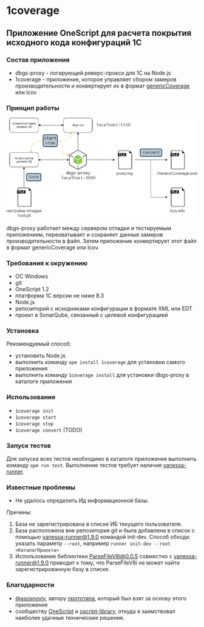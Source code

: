 # 1coverage

## Приложение OneScript для расчета покрытия исходного кода конфигураций 1С

### Состав приложения

- dbgs-proxy - логирующий реверс-прокси для 1С на Node.js
- 1coverage - приложение, которое управляет сбором замеров производительности и конвертирует их в формат [genericCoverage](https://docs.sonarqube.org/latest/analysis/generic-test/) или lcov

### Принцип работы

![1coverage](./docs/1coverage.png)

dbgs-proxy работает между сервером отладки и тестируемым приложением, перехватывает и сохраняет данные замеров производительности в файл. Затем приложение конвертирует этот файл в формат genericCoverage или lcov.

### Требования к окружению

- ОС Windows
- git
- OneScript 1.2
- платформа 1С версии не ниже 8.3
- Node.js
- репозиторий с исходниками конфигурации в формате XML или EDT
- проект в SonarQube, связанный с целевой конфигурацией

### Установка

Рекомендуемый способ:

- установить Node.js
- выполнить команду `opm install 1coverage` для установки самого приложения
- выполнить команду `1coverage install` для установки dbgs-proxy в каталоге приложения

### Использование

- `1coverage init`
- `1coverage start`
- `1coverage stop`
- `1coverage convert` (TODO)

### Запуск тестов

Для запуска всех тестов необходимо в каталоге приложения выполнить команду `opm run test`.
Выполнение тестов требует наличия [vanessa-runner](https://github.com/silverbulleters/vanessa-runner).

### Известные проблемы

- Не удалось определить Ид информационной базы.

Причины:

1) База не зарегистрирована в списке ИБ текущего пользователя.
2) База расположена вне репозитория git и была добавлена в список с помощью vanessa-runner@1.9.0 командой init-dev. Способ обхода: указать параметр `--root`, например `runner init-dev --root <КаталогПроекта>`
3) Использование библиотеки ParseFileV8i@0.0.5 совместно с vanessa-runner@1.9.0 приводит к тому, что ParseFileV8i не может найти зарегистрированную базу в списке.

### Благодарности

- [@asosnoviy](https://github.com/asosnoviy), автору [прототипа](https://github.com/asosnoviy/onecover-nodeproxy), который был взят за основу этого приложения
- сообществу [OneScript](http://oscript.io/) и [oscript-library](https://github.com/oscript-library), откуда я заимствовал наиболее удачные технические решения.
